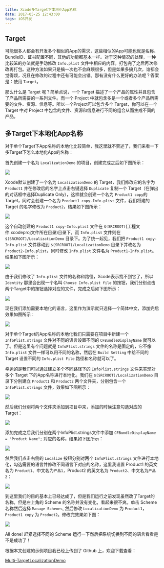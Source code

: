 ```yaml
---
title: Xcode多Target下本地化App名称
date: 2017-05-25 12:43:00
tags: iOS开发
---
```


## Target

可能很多人都会有开发多个相似的App的需求，这些相似的App可能也就是名称、BundleID、证书配置不同，其他的功能都基本一样。对于这种情况的处理，一种比较笨的办法就是手动修改 `Info.plist` 文件中相应的内容，打包完了之后再次修改再打包。这种方法如果只是搞一次也不会麻烦很多，但是如果多搞几次，谁都会觉得烦，况且在修改的过程中还有可能会出错。那有没有什么更好的办法呢？答案是：使用 `Target`。

那么什么是 Target 呢？简单点说，一个 Target 描述了一个产品的属性并且包含了产品所需要的一系列文件。而一个 Project 中就包含多是一个或者多个产品所需要的文件、资源、信息等。所以一个Project可以包含多个 Target，你可以在一个 Target 中对 Project 中包含的文件、资源和信息进行不同的组合从而生成不同的产品。

## 多Target下本地化App名称

对于单个Target下App名称的本地化比较简单，我这里就不赘述了，我们来看一下多Target下怎么本地化App的名称：

首先创建一个名为 `LocalizationDemo` 的项目，创建完成之后如下图所示：

![]({{site.url}}/assets/img{{page.id}}/image0.png)

Xcode默认创建了一个名为 `LocalizationDemo` 的 Target，我们修改它的名字为 `Product1` 并在修改后的名字上点击右键选择 `Duplicate` 复制一个 Target（在弹出的对话框中选择Duplicate Only），这样就会创建一个名为 `Product1 copy`的 Target，同时会创建一个名为 `Product1 copy-Info.plist` 文件，我们将建的 Target 的名字修改为 `Product2`，结果如下图所示：

![]({{site.url}}/assets/img{{page.id}}/image1.png)

这个自动创建的 `Product1 copy-Info.plist` 文件在 `$(SRCROOT)`(工程文件.xcodeproj文件所在目录)目录下，而 `Info.plist` 文件则在 `$(SRCROOT)/LocalizationDemo` 目录下。为了统一起见，我们把 `Product1 copy-Info.plist` 文件移动到 `$(SRCROOT)/LocalizationDemo` 目录下并改名为 `Product2-Info.plist`，同时修改 `Info.plist` 文件名为 `Product1-Info.plist`。结果如下图所示：

![]({{site.url}}/assets/img{{page.id}}/image2.png)

由于我们修改了 `Info.plist` 文件的名称和路径，Xcode表示找不到它了，所以 `Identity` 那里会出现一个名叫 `Choose Info.plist file` 的按钮，我们分别点击两个Target中的按钮选择对应的文件，完成之后如下图所示：

![]({{site.url}}/assets/img{{page.id}}/image3.png)

现在我们添加需要本地化的语言，这里作为演示就只选择一个简体中文，添加完后效果如图所示：

![]({{site.url}}/assets/img{{page.id}}/image4.png)

对于单个Target的App名称的本地化我们只需要在项目中新建一个 `InfoPlist.strings` 文件对不同的语言设置不同的 `CFBundleDisplayName` 就可以了。但是这里有个问题就是 `InfoPlist.strings` 文件的名称是固定的，它不像 `Info.plist` 文件一样可以用不同的名称，然后在 `Build Setting` 中给不同的 Target 设置不同的 `Info.plist File` 路径和名称就可以了。

幸运的是我们可以通过建立多个不同路径下的 `InfoPlist.strings` 文件来实现对多个 Target 下的App名称进行本地化。我们在 `$(SRCROOT)/LocalizationDemo` 目录下分别建立 `Product1` 和 `Product2` 两个文件夹，分别包含一个 `InfoPlist.strings` 文件，效果如下图所示：

![]({{site.url}}/assets/img{{page.id}}/image5.png)

然后我们分别将两个文件夹添加到项目中来，添加的时候注意勾选对应的Target：

![]({{site.url}}/assets/img{{page.id}}/image6.png)

添加完成之后我们分别在两个InfoPlist.strings文件中添加 `CFBundleDisplayName = "Product Name";` 对应的名称，结果如下图所示：

![]({{site.url}}/assets/img{{page.id}}/image7.png)

然后我们点击右侧的 `Localize` 按钮分别对两个 `InfoPlist.strings` 文件进行本地化，勾选需要的语言并修改不同语言下对应的名称，这里我设置 Product1 的英文名为 `Product1`、中文名为`产品1`，Product2 的英文名为 `Product2`、中文名为`产品2`：

![]({{site.url}}/assets/img{{page.id}}/image8.png)

到这里我们的目的基本上已经达成了，但是我们运行之前发现虽然改了Target的名称，但是左上角的 Scheme 的名称并没有变化，看起来很不爽。单击 Scheme 名称然后选择 `Manage Schemes`, 然后修改 `LocalizationDemo` 为 `Product1`，`Product1 copy` 为 `Product2`。修改完效果如下图：

![]({{site.url}}/assets/img{{page.id}}/image9.png)

All done! 赶紧选择不同的 Scheme 运行一下然后把系统切换到不同的语言看看是不是成功了！

根据本文创建的示例项目我已经上传到了 Github 上，欢迎下载查看：

[Multi-TargetLocalizationDemo](https://github.com/skx926/Multi-TargetLocalizationDemo)